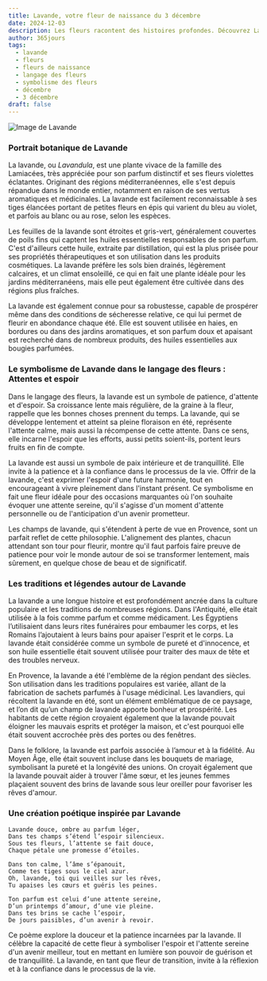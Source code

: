 ```yaml
---
title: Lavande, votre fleur de naissance du 3 décembre
date: 2024-12-03
description: Les fleurs racontent des histoires profondes. Découvrez Lavande, votre fleur de naissance du 3 décembre, ses symboles et récits fascinants. Plongez dans sa signification et son langage unique dans l'art floral.
author: 365jours
tags:
  - lavande
  - fleurs
  - fleurs de naissance
  - langage des fleurs
  - symbolisme des fleurs
  - décembre
  - 3 décembre
draft: false
---
```



![Image de Lavande](https://cdn.pixabay.com/photo/2021/06/29/18/51/lavender-6374964_640.jpg#center)


### Portrait botanique de Lavande

La lavande, ou _Lavandula_, est une plante vivace de la famille des Lamiacées, très appréciée pour son parfum distinctif et ses fleurs violettes éclatantes. Originant des régions méditerranéennes, elle s'est depuis répandue dans le monde entier, notamment en raison de ses vertus aromatiques et médicinales. La lavande est facilement reconnaissable à ses tiges élancées portant de petites fleurs en épis qui varient du bleu au violet, et parfois au blanc ou au rose, selon les espèces.

Les feuilles de la lavande sont étroites et gris-vert, généralement couvertes de poils fins qui captent les huiles essentielles responsables de son parfum. C'est d'ailleurs cette huile, extraite par distillation, qui est la plus prisée pour ses propriétés thérapeutiques et son utilisation dans les produits cosmétiques. La lavande préfère les sols bien drainés, légèrement calcaires, et un climat ensoleillé, ce qui en fait une plante idéale pour les jardins méditerranéens, mais elle peut également être cultivée dans des régions plus fraîches.

La lavande est également connue pour sa robustesse, capable de prospérer même dans des conditions de sécheresse relative, ce qui lui permet de fleurir en abondance chaque été. Elle est souvent utilisée en haies, en bordures ou dans des jardins aromatiques, et son parfum doux et apaisant est recherché dans de nombreux produits, des huiles essentielles aux bougies parfumées.

### Le symbolisme de Lavande dans le langage des fleurs : Attentes et espoir

Dans le langage des fleurs, la lavande est un symbole de patience, d'attente et d'espoir. Sa croissance lente mais régulière, de la graine à la fleur, rappelle que les bonnes choses prennent du temps. La lavande, qui se développe lentement et atteint sa pleine floraison en été, représente l'attente calme, mais aussi la récompense de cette attente. Dans ce sens, elle incarne l'espoir que les efforts, aussi petits soient-ils, portent leurs fruits en fin de compte.

La lavande est aussi un symbole de paix intérieure et de tranquillité. Elle invite à la patience et à la confiance dans le processus de la vie. Offrir de la lavande, c'est exprimer l'espoir d'une future harmonie, tout en encourageant à vivre pleinement dans l'instant présent. Ce symbolisme en fait une fleur idéale pour des occasions marquantes où l'on souhaite évoquer une attente sereine, qu'il s'agisse d'un moment d'attente personnelle ou de l'anticipation d'un avenir prometteur.

Les champs de lavande, qui s'étendent à perte de vue en Provence, sont un parfait reflet de cette philosophie. L'alignement des plantes, chacun attendant son tour pour fleurir, montre qu'il faut parfois faire preuve de patience pour voir le monde autour de soi se transformer lentement, mais sûrement, en quelque chose de beau et de significatif.

### Les traditions et légendes autour de Lavande

La lavande a une longue histoire et est profondément ancrée dans la culture populaire et les traditions de nombreuses régions. Dans l'Antiquité, elle était utilisée à la fois comme parfum et comme médicament. Les Égyptiens l’utilisaient dans leurs rites funéraires pour embaumer les corps, et les Romains l’ajoutaient à leurs bains pour apaiser l'esprit et le corps. La lavande était considérée comme un symbole de pureté et d'innocence, et son huile essentielle était souvent utilisée pour traiter des maux de tête et des troubles nerveux.

En Provence, la lavande a été l'emblème de la région pendant des siècles. Son utilisation dans les traditions populaires est variée, allant de la fabrication de sachets parfumés à l'usage médicinal. Les lavandiers, qui récoltent la lavande en été, sont un élément emblématique de ce paysage, et l’on dit qu’un champ de lavande apporte bonheur et prospérité. Les habitants de cette région croyaient également que la lavande pouvait éloigner les mauvais esprits et protéger la maison, et c'est pourquoi elle était souvent accrochée près des portes ou des fenêtres.

Dans le folklore, la lavande est parfois associée à l’amour et à la fidélité. Au Moyen Âge, elle était souvent incluse dans les bouquets de mariage, symbolisant la pureté et la longévité des unions. On croyait également que la lavande pouvait aider à trouver l'âme sœur, et les jeunes femmes plaçaient souvent des brins de lavande sous leur oreiller pour favoriser les rêves d'amour.

### Une création poétique inspirée par Lavande

```
Lavande douce, ombre au parfum léger,
Dans tes champs s’étend l’espoir silencieux.
Sous tes fleurs, l’attente se fait douce,
Chaque pétale une promesse d’étoiles.

Dans ton calme, l’âme s’épanouit,
Comme tes tiges sous le ciel azur.
Oh, lavande, toi qui veilles sur les rêves,
Tu apaises les cœurs et guéris les peines.

Ton parfum est celui d’une attente sereine,
D’un printemps d’amour, d’une vie pleine.
Dans tes brins se cache l’espoir,
De jours paisibles, d’un avenir à revoir.
```

Ce poème explore la douceur et la patience incarnées par la lavande. Il célèbre la capacité de cette fleur à symboliser l'espoir et l'attente sereine d'un avenir meilleur, tout en mettant en lumière son pouvoir de guérison et de tranquillité. La lavande, en tant que fleur de transition, invite à la réflexion et à la confiance dans le processus de la vie.